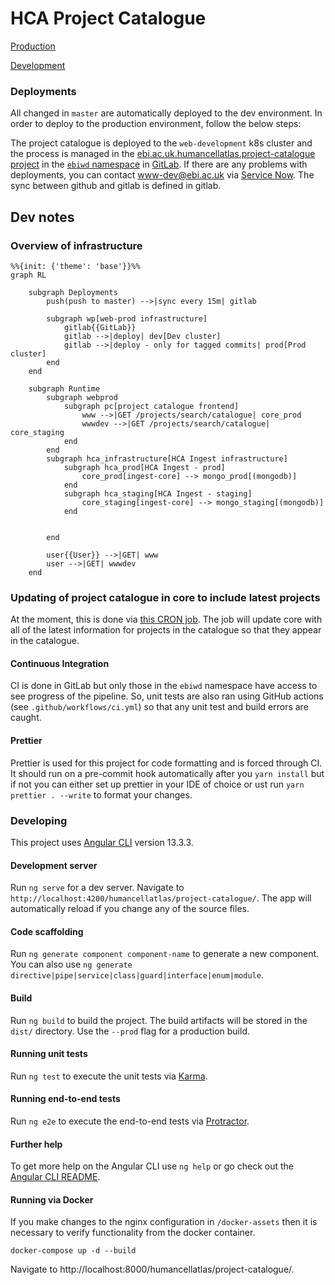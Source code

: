 # HCA Project Catalogue

[Production](https://www.ebi.ac.uk/humancellatlas/project-catalogue)

[Development](https://wwwdev.ebi.ac.uk/humancellatlas/project-catalogue)

### Deployments

All changed in `master` are automatically deployed to the dev environment. In order to deploy to the production environment, follow the below steps:

The project catalogue is deployed to the `web-development` k8s cluster and the process is managed in the [ebi.ac.uk.humancellatlas.project-catalogue project](https://gitlab.ebi.ac.uk/ebiwd/html-sites/ebi.ac.uk.humancellatlas.project-catalogue) in the [`ebiwd` namespace](https://gitlab.ebi.ac.uk/ebiwd) in [GitLab](http://gitlab.ebi.ac.uk/). If there are any problems with deployments, you can contact [www-dev@ebi.ac.uk](mailto:www-dev@ebi.ac.uk) via [Service Now](https://embl.service-now.com/). The sync between github and gitlab is defined in gitlab.

## Dev notes

### Overview of infrastructure

```mermaid
%%{init: {'theme': 'base'}}%%
graph RL

    subgraph Deployments
        push(push to master) -->|sync every 15m| gitlab

        subgraph wp[web-prod infrastructure]
            gitlab{{GitLab}}
            gitlab -->|deploy| dev[Dev cluster]
            gitlab -->|deploy - only for tagged commits| prod[Prod cluster]
        end
    end

    subgraph Runtime
        subgraph webprod
            subgraph pc[project catalogue frontend]
                www -->|GET /projects/search/catalogue| core_prod
                wwwdev -->|GET /projects/search/catalogue| core_staging
            end
        end
        subgraph hca_infrastructure[HCA Ingest infrastructure]
            subgraph hca_prod[HCA Ingest - prod]
                core_prod[ingest-core] --> mongo_prod[(mongodb)]
            end
            subgraph hca_staging[HCA Ingest - staging]
                core_staging[ingest-core] --> mongo_staging[(mongodb)]
            end


        end

        user{{User}} -->|GET| www
        user -->|GET| wwwdev
    end
```

### Updating of project catalogue in core to include latest projects

At the moment, this is done via [this CRON job](https://github.com/ebi-ait/ingest-kube-deployment/tree/master/cron-jobs/update-project-catalogue). The job will update core with all of the latest information for projects in the catalogue so that they appear in the catalogue.

#### Continuous Integration

CI is done in GitLab but only those in the `ebiwd` namespace have access to see progress of the pipeline. So, unit tests are also ran using GitHub actions (see `.github/workflows/ci.yml`) so that any unit test and build errors are caught.

#### Prettier

Prettier is used for this project for code formatting and is forced through CI. It should run on a pre-commit hook automatically after you `yarn install` but if not you can either set up prettier in your IDE of choice or ust run `yarn prettier . --write` to format your changes.

### Developing

This project uses [Angular CLI](https://github.com/angular/angular-cli) version 13.3.3.

#### Development server

Run `ng serve` for a dev server. Navigate to `http://localhost:4200/humancellatlas/project-catalogue/`. The app will automatically reload if you change any of the source files.

#### Code scaffolding

Run `ng generate component component-name` to generate a new component. You can also use `ng generate directive|pipe|service|class|guard|interface|enum|module`.

#### Build

Run `ng build` to build the project. The build artifacts will be stored in the `dist/` directory. Use the `--prod` flag for a production build.

#### Running unit tests

Run `ng test` to execute the unit tests via [Karma](https://karma-runner.github.io).

#### Running end-to-end tests

Run `ng e2e` to execute the end-to-end tests via [Protractor](http://www.protractortest.org/).

#### Further help

To get more help on the Angular CLI use `ng help` or go check out the [Angular CLI README](https://github.com/angular/angular-cli/blob/master/README.md).

#### Running via Docker

If you make changes to the nginx configuration in `/docker-assets` then it is necessary to verify functionality from the docker container.

`docker-compose up -d --build`

Navigate to http://localhost:8000/humancellatlas/project-catalogue/.
